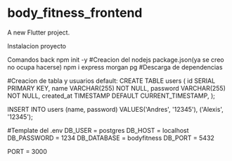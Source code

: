 # body_fitness_frontend

A new Flutter project.

Instalacion proyecto

Comandos back
npm init -y #Creacion del nodejs package.json(ya se creo no ocupa hacerse)
npm i express morgan pg #Descarga de dependencias

#Creacion de tabla y usuarios default:
CREATE TABLE users (
    id SERIAL PRIMARY KEY,
    name VARCHAR(255) NOT NULL,
    password VARCHAR(255) NOT NULL,
    created_at TIMESTAMP DEFAULT CURRENT_TIMESTAMP,
);

INSERT INTO users (name, password)
    VALUES('Andres', '12345'),
    ('Alexis', '12345');

#Template del .env
DB_USER = postgres
DB_HOST = localhost
DB_PASSWORD = 1234
DB_DATABASE = bodyfitness
DB_PORT = 5432

PORT = 3000


